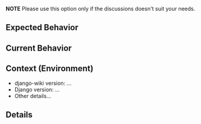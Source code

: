 **NOTE** Please use this option only if the discussions doesn't suit
your needs.

<!--- Provide a general summary of the issue in the Title above -->

## Expected Behavior
<!--- Tell us what should happen -->

## Current Behavior
<!--- Tell us what happens instead of the expected behavior -->

## Context (Environment)

* django-wiki version: ...
* Django version: ...
* Other details...

## Details
<!--- Please add logs or exception traces if relevant -->
